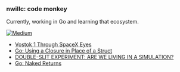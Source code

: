 ### nwillc: code monkey

Currently, working in Go and learning that ecosystem. 

[![Medium](https://img.shields.io/badge/medium-%2312100E.svg?&style=for-the-badge&logo=medium&logoColor=white)](https://medium.com/@nwillc)
<!-- BLOG-POST-LIST:START -->
- [Vostok 1 Through SpaceX Eyes](https://nwillc.medium.com/vostok-1-through-spacex-eyes-431f757290eb?source=rss-c9a4243d7014------2)
- [Go: Using a Closure in Place of a Struct](https://levelup.gitconnected.com/go-using-a-closure-in-place-of-a-struct-d56ddd1e55f9?source=rss-c9a4243d7014------2)
- [DOUBLE-SLIT EXPERIMENT: ARE WE LIVING IN A SIMULATION?](https://nwillc.medium.com/double-slit-experiment-are-we-living-in-a-simulation-116ec9a5bcfa?source=rss-c9a4243d7014------2)
- [Go: Naked Returns](https://levelup.gitconnected.com/go-naked-returns-4e2094b598e6?source=rss-c9a4243d7014------2)
<!-- BLOG-POST-LIST:END -->
